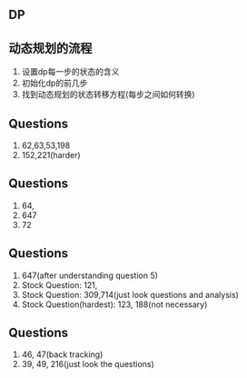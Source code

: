 ## DP

## 动态规划的流程
1. 设置dp每一步的状态的含义
2. 初始化dp的前几步
3. 找到动态规划的状态转移方程(每步之间如何转换)

## Questions
1. 62,63,53,198
2. 152,221(harder)

## Questions
1. 64,
2. 647
3. 72

## Questions
1. 647(after understanding question 5)
2. Stock Question: 121, 
3. Stock Question: 309,714(just look questions and analysis)
4. Stock Question(hardest): 123, 188(not necessary)


## Questions
1. 46, 47(back tracking)
2. 39, 49, 216(just look the questions)